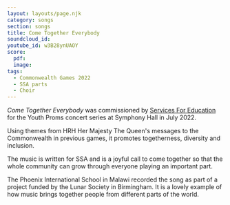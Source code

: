 ```yaml
---
layout: layouts/page.njk
category: songs
section: songs
title: Come Together Everybody
soundcloud_id:
youtube_id: w3B28ynUAOY
score:
  pdf:
  image:
tags:
  - Commonwealth Games 2022
  - SSA parts
  - Choir
---
```


*Come Together Everybody* was commissioned by [Services For Education](https://www.servicesforeducation.co.uk/) for the Youth Proms concert series at Symphony Hall in July 2022.

Using themes from HRH Her Majesty The Queen's messages to the Commonwealth in previous games, it promotes togetherness, diversity and inclusion. 

The music is written for SSA and is a joyful call to come together so that the whole community can grow through everyone playing an important part.

The Phoenix International School in Malawi recorded the song as part of a project funded by the Lunar Society in Birmingham. It is a lovely example of how music brings together people from different parts of the world. 